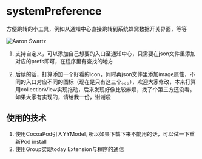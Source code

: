 # systemPreference
方便跳转的小工具，例如从通知中心直接跳转到系统蜂窝数据开关界面，等等

![Aaron Swartz](http://tango.blob.core.chinacloudapi.cn/images/20151210174207.gif)

1. 支持自定义，可以添加自己想要的入口至通知中心，只需要在json文件里添加对应的prefs即可，在程序里有查找的地方

2. 后续的话，打算添加一个好看的icon，同时再json文件里添加image属性，不同的入口对应不同的图标（现在是只有这三个。。。），欢迎大家修改，本来打算用collectionView实现拖动，后来发现好像比较麻烦，找了个第三方还没看。如果大家有实现的，请给我一份，谢谢啦

## 使用的技术
1. 使用CocoaPod引入YYModel, 所以如果下载下来不能用的话，可以试一下重新Pod install
2. 使用Group实现today Extension与程序的通信


